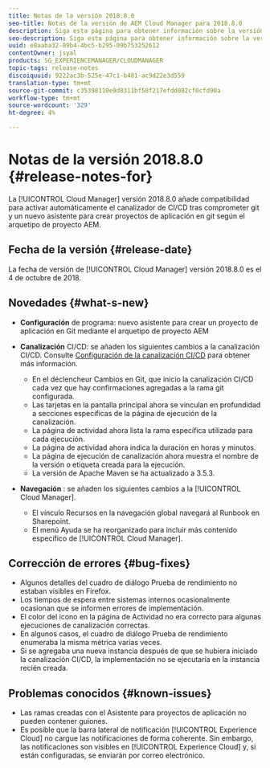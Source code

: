 ```yaml
---
title: Notas de la versión 2018.8.0
seo-title: Notas de la versión de AEM Cloud Manager para 2018.8.0
description: Siga esta página para obtener información sobre la versión 2018.8.0 de Cloud Manager.
seo-description: Siga esta página para obtener información sobre la versión 2018.8.0 de AEM Cloud Manager.
uuid: e8aaba32-89b4-4bc5-b295-09b753252612
contentOwner: jsyal
products: SG_EXPERIENCEMANAGER/CLOUDMANAGER
topic-tags: release-notes
discoiquuid: 9222ac3b-525e-47c1-b481-ac9d22e3d559
translation-type: tm+mt
source-git-commit: c35398110e9d8311bf58f217efdd082cf0cfd90a
workflow-type: tm+mt
source-wordcount: '329'
ht-degree: 4%

---
```



# Notas de la versión 2018.8.0 {#release-notes-for}

La [!UICONTROL Cloud Manager] versión 2018.8.0 añade compatibilidad para activar automáticamente el canalizador de CI/CD tras comprometer git y un nuevo asistente para crear proyectos de aplicación en git según el arquetipo de proyecto AEM.

## Fecha de la versión {#release-date}

La fecha de versión de [!UICONTROL Cloud Manager] versión 2018.8.0 es el 4 de octubre de 2018.

## Novedades {#what-s-new}

* **Configuración**  de programa: nuevo asistente para crear un proyecto de aplicación en Git mediante el arquetipo de proyecto AEM

* **Canalización**  CI/CD: se añaden los siguientes cambios a la canalización CI/CD. Consulte [Configuración de la canalización CI/CD](configuring-pipeline.md) para obtener más información.

   * En el déclencheur Cambios en Git, que inicio la canalización CI/CD cada vez que hay confirmaciones agregadas a la rama git configurada.
   * Las tarjetas en la pantalla principal ahora se vinculan en profundidad a secciones específicas de la página de ejecución de la canalización.
   * La página de actividad ahora lista la rama específica utilizada para cada ejecución.
   * La página de actividad ahora indica la duración en horas y minutos.
   * La página de ejecución de canalización ahora muestra el nombre de la versión o etiqueta creada para la ejecución.
   * La versión de Apache Maven se ha actualizado a 3.5.3.

* **Navegación** : se añaden los siguientes cambios a la  [!UICONTROL Cloud Manager].

   * El vínculo Recursos en la navegación global navegará al Runbook en Sharepoint.
   * El menú Ayuda se ha reorganizado para incluir más contenido específico de [!UICONTROL Cloud Manager].

## Corrección de errores {#bug-fixes}

* Algunos detalles del cuadro de diálogo Prueba de rendimiento no estaban visibles en Firefox.
* Los tiempos de espera entre sistemas internos ocasionalmente ocasionan que se informen errores de implementación.
* El color del icono en la página de Actividad no era correcto para algunas ejecuciones de canalización correctas.
* En algunos casos, el cuadro de diálogo Prueba de rendimiento enumeraba la misma métrica varias veces.
* Si se agregaba una nueva instancia después de que se hubiera iniciado la canalización CI/CD, la implementación no se ejecutaría en la instancia recién creada.

## Problemas conocidos {#known-issues}

* Las ramas creadas con el Asistente para proyectos de aplicación no pueden contener guiones.
* Es posible que la barra lateral de notificación [!UICONTROL Experience Cloud] no cargue las notificaciones de forma coherente. Sin embargo, las notificaciones son visibles en [!UICONTROL Experience Cloud] y, si están configuradas, se enviarán por correo electrónico.

